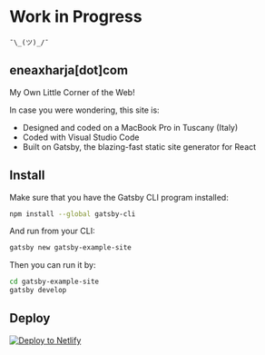 # Work in Progress 

`¯\_(ツ)_/¯`

## eneaxharja[dot]com

My Own Little Corner of the Web!

In case you were wondering, this site is:

- Designed and coded on a MacBook Pro in Tuscany (Italy)
- Coded with Visual Studio Code
- Built on Gatsby, the blazing-fast static site generator for React

## Install

Make sure that you have the Gatsby CLI program installed:
```sh
npm install --global gatsby-cli
```

And run from your CLI:
```sh
gatsby new gatsby-example-site
```

Then you can run it by:
```sh
cd gatsby-example-site
gatsby develop
```

## Deploy

[![Deploy to Netlify](https://www.netlify.com/img/deploy/button.svg)](https://app.netlify.com/start/deploy?repository=https://github.com/gatsbyjs/gatsby-starter-default)
